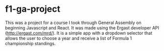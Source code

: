 # f1-ga-project

This was a project for a course I took through General Assembly on beginning Javascript and React. It was made using the Ergast developer API (http://ergast.com/mrd/). It is a simple app with a dropdown selector that allows the user to choose a year and receive a list of Formula 1 championship standings.
